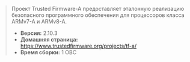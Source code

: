 > Проект Trusted Firmware-A предоставляет эталонную реализацию безопасного программного обеспечения для процессоров класса ARMv7-A и ARMv8-A.
> - **Версия:** 2.10.3
> - **Домашняя страница:** <https://www.trustedfirmware.org/projects/tf-a/>
> - **Время сборки:** 1 ОВС
